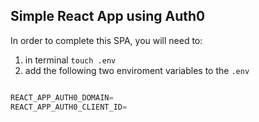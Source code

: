## Simple React App using Auth0

In order to complete this SPA, you will need to:

1. in terminal `touch .env`
2. add the following two enviroment variables to the `.env`

```js

REACT_APP_AUTH0_DOMAIN=
REACT_APP_AUTH0_CLIENT_ID=

```
